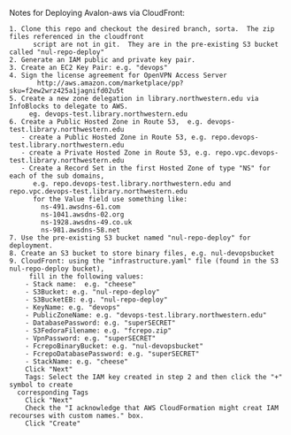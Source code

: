 Notes for Deploying Avalon-aws via CloudFront:

    1. Clone this repo and checkout the desired branch, sorta.  The zip files referenced in the cloudfront
          script are not in git.  They are in the pre-existing S3 bucket called "nul-repo-deploy"
    2. Generate an IAM public and private key pair.
    3. Create an EC2 Key Pair: e.g. "devops"
    4. Sign the license agreement for OpenVPN Access Server
           http://aws.amazon.com/marketplace/pp?sku=f2ew2wrz425a1jagnifd02u5t
    5. Create a new zone delegation in library.northwestern.edu via InfoBlocks to delegate to AWS.  
         eg. devops-test.library.northwestern.edu
    6. Create a Public Hosted Zone in Route 53,  e.g. devops-test.library.northwestern.edu
       - create a Public Hosted Zone in Route 53, e.g. repo.devops-test.library.northwestern.edu
       - create a Private Hosted Zone in Route 53, e.g. repo.vpc.devops-test.library.northwestern.edu
       - Create a Record Set in the first Hosted Zone of type "NS" for each of the sub domains,
          e.g. repo.devops-test.library.northwestern.edu and repo.vpc.devops-test.library.northwestern.edu
          for the Value field use something like:
            ns-491.awsdns-61.com
            ns-1041.awsdns-02.org
            ns-1928.awsdns-49.co.uk
            ns-981.awsdns-58.net
    7. Use the pre-existing S3 bucket named "nul-repo-deploy" for deployment.
    8. Create an S3 bucket to store binary files, e.g. nul-devopsbucket
    9. CloudFront: using the "infrastructure.yaml" file (found in the S3 nul-repo-deploy bucket),
         fill in the following values:
        - Stack name:  e.g. "cheese"
        - S3Bucket: e.g. "nul-repo-deploy"
        - S3BucketEB: e.g. "nul-repo-deploy"
        - KeyName: e.g. "devops"
        - PublicZoneName: e.g. "devops-test.library.northwestern.edu"
        - DatabasePassword: e.g. "superSECRET"
        - S3FedoraFilename: e.g. "fcrepo.zip"
        - VpnPassword: e.g. "superSECRET"
        - FcrepoBinaryBucket: e.g. "nul-devopsbucket"
        - FcrepoDatabasePassword: e.g. "superSECRET"
        - StackName: e.g. "cheese"
        Click "Next"
        Tags: Select the IAM key created in step 2 and then click the "+" symbol to create 
	  corresponding Tags
        Click "Next"
        Check the "I acknowledge that AWS CloudFormation might creat IAM recourses with custom names." box.
        Click "Create"
